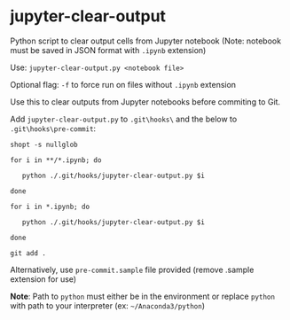 # jupyter-clear-output
Python script to clear output cells from Jupyter notebook
(Note: notebook must be saved in JSON format with `.ipynb` extension)

Use: `jupyter-clear-output.py <notebook file>` 

Optional flag: `-f` to force run on files without `.ipynb` extension

Use this to clear outputs from Jupyter notebooks before commiting to Git.

Add `jupyter-clear-output.py` to `.git\hooks\` and the below to `.git\hooks\pre-commit`:

`shopt -s nullglob`

`for i in **/*.ipynb; do`

`	python ./.git/hooks/jupyter-clear-output.py $i`

`done`

`for i in *.ipynb; do`

`	python ./.git/hooks/jupyter-clear-output.py $i`

`done`

`git add .`

Alternatively, use `pre-commit.sample` file provided (remove .sample extension for use)

**Note**: Path to `python` must either be in the environment or replace `python` with path to your interpreter (ex: `~/Anaconda3/python`)